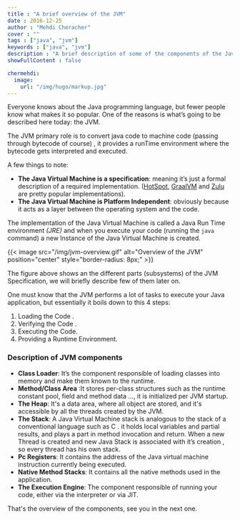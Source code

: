 ```yaml
---
title : "A brief overview of the JVM"
date : 2016-12-25
author : "Mehdi Cheracher"
cover : ""
tags : ["java", "jvm"]
keywords : ["java", "jvm"]
description : "A brief description of some of the components of the Java virtual machine"
showFullContent : false

chermehdi:
  image:
    url: "/img/hugo/markup.jpg"
---
```


Everyone knows about the Java programming language, but fewer people know what makes it so popular. One of the reasons is what’s going to be described here today: the JVM.

The JVM primary role is to convert java code to machine code (passing through bytecode of course) , it provides a runTime environment where the bytecode gets interpreted and executed. 

A few things to note:

- **The Java Virtual Machine is a specification**: meaning it’s just a formal description of a required  implementation. ([HotSpot](https://www.oracle.com/technetwork/java/hotspotfaq-138619.html), [GraalVM](https://graalvm.org) and [Zulu](https://www.azul.com/downloads/zulu-community/?&architecture=x86-64-bit&package=jdk) are pretty popular implementations).
- **The Java Virtual Machine is Platform Independent**: obviously because it acts as a layer between the operating system and the code.

The implementation of the Java Virtual Machine is called a Java Run Time environment *(JRE)* and when you execute your code (running the `java` command) a new Instance of the Java Virtual Machine is created.

{{< image src="/img/jvm-overview.gif" alt="Overview of the JVM" position="center" style="border-radius: 8px;" >}}

The figure above shows an the different parts (subsystems) of the JVM Specification,
we will briefly describe few of them later on.

One must know that the JVM performs a lot of tasks to execute your Java application, but essentially 
it boils down to this 4 steps:

1. Loading the Code .
2. Verifying the Code .
3. Executing the Code.
4. Providing a Runtime Environment.

### Description of JVM components

- **Class Loader**: It’s the component responsible of loading classes into memory and make them known to the runtime.
- **Method/Class Area** :It stores per-class structures such as the runtime constant pool, field and method data ..., it is initialized per JVM startup.
- **The Heap**: It's a data area, where all object are stored, and it's accessible by all the threads created by the JVM.
- **The Stack**: A Java Virtual Machine stack is analogous to the stack of a conventional language such as C . it holds local variables and partial results, and plays a part in method invocation and return.
When a new Thread is created and new Java Stack is associated with it’s creation , so every thread has his own stack.
- **Pc Registers**: It contains the address of the Java virtual machine instruction currently being executed.
- **Native Method Stacks**: It contains all the native methods used in the application.
- **The Execution Engine**: The component responsible of running your code, either via the interpreter or via JIT.

That's the overview of the components, see you in the next one.